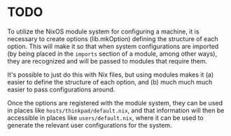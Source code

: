 # TODO

To utilize the NixOS module system for configuring a machine, it is 
necessary to create options (lib.mkOption) defining the structure of
each option. This will make it so that when system configurations are 
imported (by being placed in the `imports` section of a module, among
other ways), they are recognized and will be passed to modules that 
require them. 

It's possible to just do this with Nix files, but using modules makes it
(a) easier to define the structure of each option, and
(b) much much much easier to pass configurations around.

Once the options are registered with the module system, they can be used
in places like `hosts/thinkpad/default.nix`, and that information will
then be accessible in places like `users/default.nix`, where it can be 
used to generate the relevant user configurations for the system.